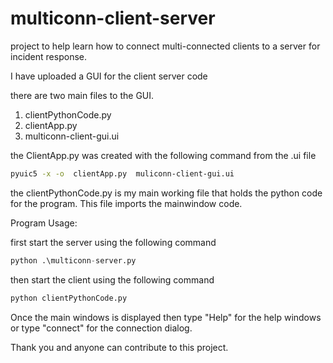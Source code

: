 # multiconn-client-server

project to help learn how to connect multi-connected clients to a server for incident response. 

I have uploaded a GUI for the client server code

there are two main files to the GUI. 

1. clientPythonCode.py
2. clientApp.py
3. multiconn-client-gui.ui

the ClientApp.py was created with the following command from the .ui file 

```bash
pyuic5 -x -o  clientApp.py  muliconn-client-gui.ui
```
the clientPythonCode.py is my main working file that holds the python code for the program. This file imports the mainwindow code.


Program Usage:

first start the server using the following command

```python
python .\multiconn-server.py
```
then start the client using the following command

```python
python clientPythonCode.py
```

Once the main windows is displayed then type "Help" for the help windows or type "connect" for the connection dialog.


Thank you and anyone can contribute to this project. 
